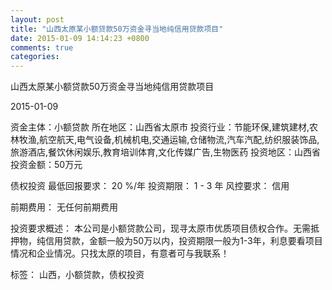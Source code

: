 ```yaml
---
layout: post
title: "山西太原某小额贷款50万资金寻当地纯信用贷款项目"
date: 2015-01-09 14:14:23 +0800
comments: true
categories: 
---
```

山西太原某小额贷款50万资金寻当地纯信用贷款项目



2015-01-09

资金主体：小额贷款
所在地区：山西省太原市
投资行业：节能环保,建筑建材,农林牧渔,航空航天,电气设备,机械机电,交通运输,仓储物流,汽车汽配,纺织服装饰品,旅游酒店,餐饮休闲娱乐,教育培训体育,文化传媒广告,生物医药
投资地区：山西省
投资金额：50万元

债权投资
最低回报要求：
                            20 %/年
                                                                                投资期限：
                            1 - 3 年
                                                                                                                                        风控要求：
                            信用

前期费用：
无任何前期费用

投资要求概述：
本公司是小额贷款公司，现寻太原市优质项目债权合作。无需抵押物，纯信用贷款，金额一般为50万以内，投资期限一般为1-3年，利息要看项目情况和企业情况。只找太原的项目，有意者可与我联系！

标签：
山西，小额贷款，债权投资

